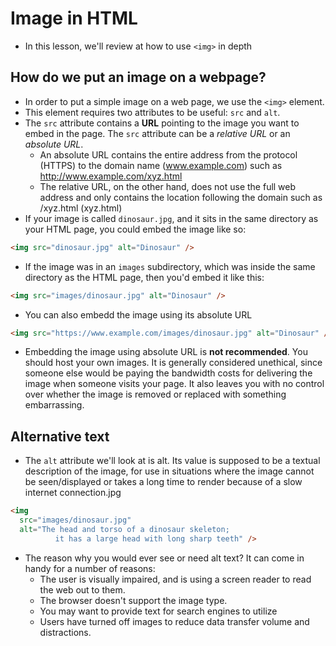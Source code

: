 # Image in HTML

* In this lesson, we'll review at how to use `<img>` in depth


## How do we put an image on a webpage?
* In order to put a simple image on a web page, we use the `<img>` element.
* This element requires two attributes to be useful: `src` and `alt`. 
* The `src` attribute contains a **URL** pointing to the image you want to embed in the page. The `src` attribute can be a *relative URL* or an *absolute URL*. 
  * An absolute URL contains the entire address from the protocol (HTTPS) to the domain name (www.example.com) such as http://www.example.com/xyz.html
  * The relative URL, on the other hand, does not use the full web address and only contains the location following the domain such as /xyz.html (xyz.html)
* If your image is called `dinosaur.jpg`, and it sits in the same directory as your HTML page, you could embed the image like so:

```html
<img src="dinosaur.jpg" alt="Dinosaur" />
```

* If the image was in an `images` subdirectory, which was inside the same directory as the HTML page, then you'd embed it like this:

```html
<img src="images/dinosaur.jpg" alt="Dinosaur" />
```

* You can also embedd the image using its absolute URL

```html
<img src="https://www.example.com/images/dinosaur.jpg" alt="Dinosaur" />
```

* Embedding the image using absolute URL is **not recommended**. You should host your own images. It is generally considered unethical, since someone else would be paying the bandwidth costs for delivering the image when someone visits your page. It also leaves you with no control over whether the image is removed or replaced with something embarrassing.

## Alternative text

* The `alt` attribute we'll look at is alt. Its value is supposed to be a textual description of the image, for use in situations where the image cannot be seen/displayed or takes a long time to render because of a slow internet connection.jpg

```html
<img
  src="images/dinosaur.jpg"
  alt="The head and torso of a dinosaur skeleton;
          it has a large head with long sharp teeth" />
```

* The reason why you would ever see or need alt text? It can come in handy for a number of reasons:
  * The user is visually impaired, and is using a screen reader to read the web out to them. 
  * The browser doesn't support the image type.
  * You may want to provide text for search engines to utilize
  * Users have turned off images to reduce data transfer volume and distractions.
